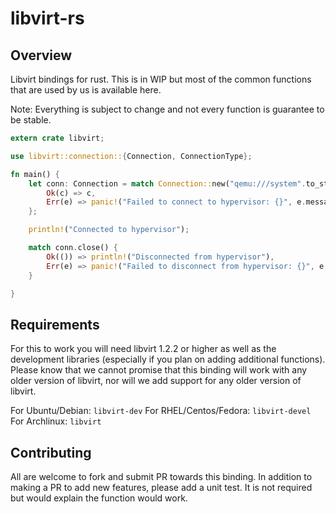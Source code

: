 # libvirt-rs

## Overview
Libvirt bindings for rust. This is in WIP but most of the common functions that are used by us is available here.

Note: Everything is subject to change and not every function is guarantee to be stable.

```rust
extern crate libvirt;

use libvirt::connection::{Connection, ConnectionType};

fn main() {
    let conn: Connection = match Connection::new("qemu:///system".to_string(), ConnectionType::READONLY) {
        Ok(c) => c,
        Err(e) => panic!("Failed to connect to hypervisor: {}", e.message)
    };

    println!("Connected to hypervisor");

    match conn.close() {
        Ok(()) => println!("Disconnected from hypervisor"),
        Err(e) => panic!("Failed to disconnect from hypervisor: {}", e.message)
    }

}

```


## Requirements

For this to work you will need libvirt 1.2.2 or higher as well as the development libraries (especially if you plan on adding additional functions). Please know that we cannot promise that this binding will work with any older version of libvirt, nor will we add support for any older version of libvirt.


For Ubuntu/Debian: `libvirt-dev`
For RHEL/Centos/Fedora: `libvirt-devel`
For Archlinux: `libvirt`

## Contributing

All are welcome to fork and submit PR towards this binding. In addition to making a PR to add new features, please add a unit test. It is not required but would explain the function would work.
